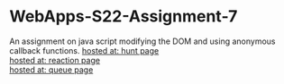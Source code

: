 # WebApps-S22-Assignment-7
An assignment on java script modifying the DOM and using anonymous callback functions.
[hosted at: hunt page](https://44-563-web-apps-s22.github.io/webapps-s22-assignment-7-chaitanya-chundiwar/hunt.html)<br>
[hosted at: reaction page](https://44-563-web-apps-s22.github.io/webapps-s22-assignment-7-chaitanya-chundiwar/reaction.html)<br>
[hosted at: queue page](https://44-563-web-apps-s22.github.io/webapps-s22-assignment-7-chaitanya-chundiwar/queue.html)
